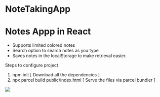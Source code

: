 # NoteTakingApp
<h1>Notes Appp in React</h1>
<ul>
  <li>Supports limited colored notes</li>
  <li>Search option to search notes as you type</li>
  <li>Saves notes in the localStorage to make retrieval easier.</li>
</ul>


Steps to configure project
1. npm init [ Download all the dependencies ]
2. npx parcel build public/index.html [ Serve the files via parcel bundler ]


<img src = "https://imageupload.io/ib/ObGtYOlbpdUDIlq_1698808304.png"></img>
